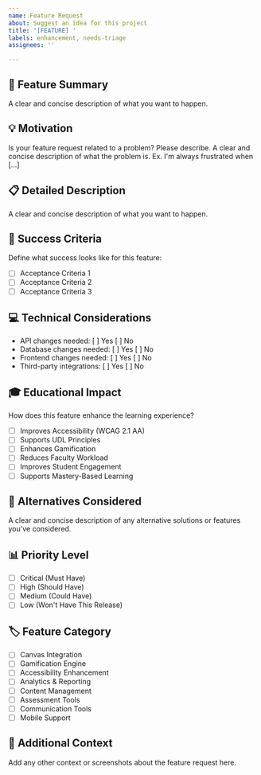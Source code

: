 ```yaml
---
name: Feature Request
about: Suggest an idea for this project
title: '[FEATURE] '
labels: enhancement, needs-triage
assignees: ''

---
```


## 🚀 Feature Summary
A clear and concise description of what you want to happen.

## 💡 Motivation
Is your feature request related to a problem? Please describe.
A clear and concise description of what the problem is. Ex. I'm always frustrated when [...]

## 📋 Detailed Description
A clear and concise description of what you want to happen.

## 🎯 Success Criteria
Define what success looks like for this feature:
- [ ] Acceptance Criteria 1
- [ ] Acceptance Criteria 2
- [ ] Acceptance Criteria 3

## 💻 Technical Considerations
- API changes needed: [ ] Yes [ ] No
- Database changes needed: [ ] Yes [ ] No
- Frontend changes needed: [ ] Yes [ ] No
- Third-party integrations: [ ] Yes [ ] No

## 🎓 Educational Impact
How does this feature enhance the learning experience?
- [ ] Improves Accessibility (WCAG 2.1 AA)
- [ ] Supports UDL Principles
- [ ] Enhances Gamification
- [ ] Reduces Faculty Workload
- [ ] Improves Student Engagement
- [ ] Supports Mastery-Based Learning

## 🔄 Alternatives Considered
A clear and concise description of any alternative solutions or features you've considered.

## 📊 Priority Level
- [ ] Critical (Must Have)
- [ ] High (Should Have)
- [ ] Medium (Could Have)
- [ ] Low (Won't Have This Release)

## 🏷️ Feature Category
- [ ] Canvas Integration
- [ ] Gamification Engine
- [ ] Accessibility Enhancement
- [ ] Analytics & Reporting
- [ ] Content Management
- [ ] Assessment Tools
- [ ] Communication Tools
- [ ] Mobile Support

## 📝 Additional Context
Add any other context or screenshots about the feature request here.
